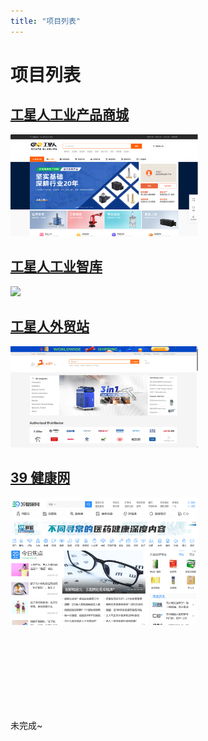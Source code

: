 ```yaml
---
title: "项目列表"
---
```


<style  scope>
    .cover {
        width: 300px;
        height: auto;
    }
</style>

# 项目列表

## [工星人工业产品商城](https://www.gxrgo.com/)

<img class="cover" src="/images/gxr_3.png"/>

## [工星人工业智库](http://zhishi.ydlot.com)

<img class="cover" src="/images/gxr_2.png"/>

## [工星人外贸站](http://www.siluworld.com)

<img class="cover" src="/images/gxr_1.png"/>

## [39 健康网](https://www.39.net)

<img class="cover" src="/images/39_1.png"/>

## <br/><br/><br/><br/>

未完成~
